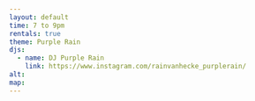 ```yaml
---
layout: default
time: 7 to 9pm
rentals: true
theme: Purple Rain
djs:
  - name: DJ Purple Rain
    link: https://www.instagram.com/rainvanhecke_purplerain/
alt:
map:
---
```

